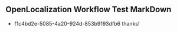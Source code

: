 ## OpenLocalization Workflow Test MarkDown
* f1c4bd2e-5085-4a20-924d-853b9193dfb6 thanks!

<!--HONumber=Jul16_HO3-->


